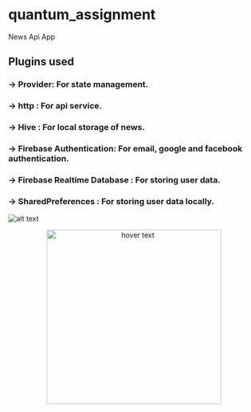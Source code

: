 # quantum_assignment

News Api App

## Plugins used
### -> Provider: For state management.
### -> http : For api service.
### -> Hive : For local storage of news.
### -> Firebase Authentication: For email, google and facebook authentication.
### -> Firebase Realtime Database : For storing user data.
### -> SharedPreferences : For storing user data locally.

![alt text](https://github.com/Saurrabhh/quantum_assignment/blob/master/assets/screenshots/Screenshot_2023-05-02-17-12-10-538_com.example.quantum_assignment.jpg?raw=true)

<p align="center">
  <img src="[your_relative_path_here](https://github.com/Saurrabhh/quantum_assignment/blob/master/assets/screenshots/Screenshot_2023-05-02-17-12-10-538_com.example.quantum_assignment.jpg?raw=true)" width="350" title="hover text">
</p>
